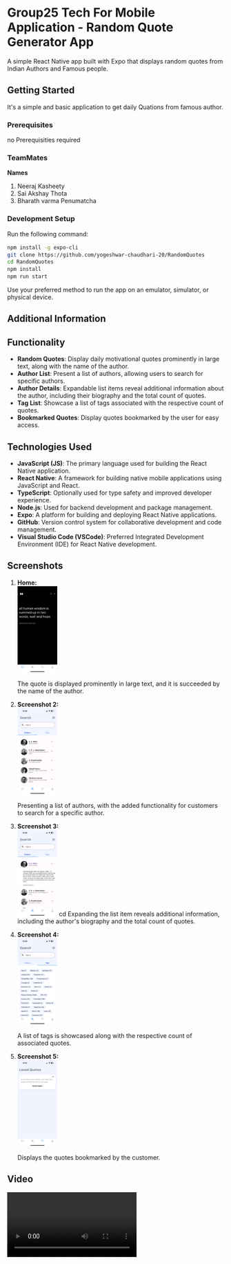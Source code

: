 # Group25 Tech For Mobile Application - Random Quote Generator App

A simple React Native app built with Expo that displays random quotes from Indian Authors and Famous people.

## Getting Started
 It's a simple and basic application to get daily Quations from famous author.

### Prerequisites

no Prerequisities required

### TeamMates

**Names**

1. Neeraj Kasheety 
2. Sai Akshay Thota
3. Bharath varma Penumatcha

### Development Setup

Run the following command:

```bash
npm install -g expo-cli
git clone https://github.com/yogeshwar-chaudhari-20/RandomQuotes
cd RandomQuotes
npm install
npm run start
```

Use your preferred method to run the app on an emulator, simulator, or physical device.

## Additional Information

## Functionality
- **Random Quotes**: Display daily motivational quotes prominently in large text, along with the name of the author.
- **Author List**: Present a list of authors, allowing users to search for specific authors.
- **Author Details**: Expandable list items reveal additional information about the author, including their biography and the total count of quotes.
- **Tag List**: Showcase a list of tags associated with the respective count of quotes.
- **Bookmarked Quotes**: Display quotes bookmarked by the user for easy access.

## Technologies Used
- **JavaScript (JS)**: The primary language used for building the React Native application.
- **React Native**: A framework for building native mobile applications using JavaScript and React.
- **TypeScript**: Optionally used for type safety and improved developer experience.
- **Node.js**: Used for backend development and package management.
- **Expo**: A platform for building and deploying React Native applications.
- **GitHub**: Version control system for collaborative development and code management.
- **Visual Studio Code (VSCode)**: Preferred Integrated Development Environment (IDE) for React Native development.


## Screenshots

1. **Home:**
   <br/>
   <img src="screenshots/img1.png" alt="Caption 1" height="200">

   The quote is displayed prominently in large text, and it is succeeded by the name of the author.

2. **Screenshot 2:**
   <br/>
   <img src="screenshots/img2.png" alt="Caption 1" height="200">

   Presenting a list of authors, with the added functionality for customers to search for a specific author.

3. **Screenshot 3:**
   <br/>
   <img src="screenshots/img3.png" alt="Caption 1" height="200">
cd
   Expanding the list item reveals additional information, including the author's biography and the total count of quotes.

4. **Screenshot 4:**
   <br/>
   <img src="screenshots/img4.png" alt="Caption 1" height="200">

   A list of tags is showcased along with the respective count of associated quotes.

5. **Screenshot 5:**
   <br/>
   <img src="screenshots/img5.png" alt="Caption 1" height="200">

   Displays the quotes bookmarked by the customer.


## Video

<video src="video.mp4" controls>
   Video will display here.
</video>